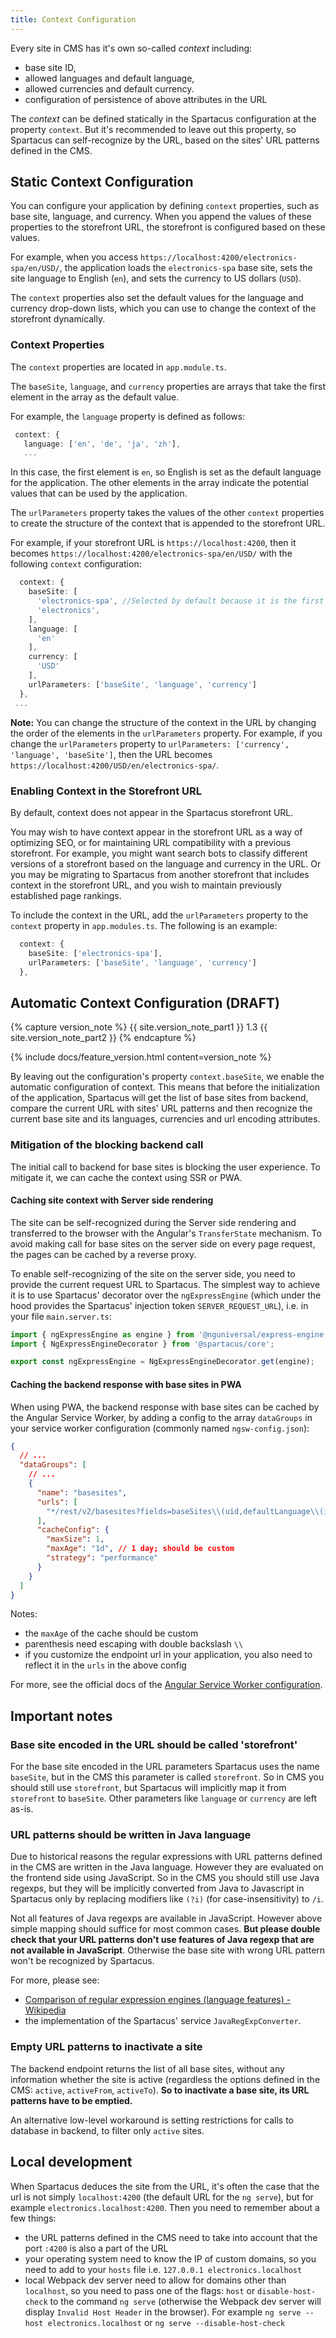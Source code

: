 ```yaml
---
title: Context Configuration
---
```


Every site in CMS has it's own so-called *context* including:

- base site ID,
- allowed languages and default language,
- allowed currencies and default currency.
- configuration of persistence of above attributes in the URL

The *context* can be defined statically in the Spartacus configuration at the property `context`. But it's recommended to leave out this property, so Spartacus can self-recognize by the URL, based on the sites' URL patterns defined in the CMS.

## Static Context Configuration

You can configure your application by defining `context` properties, such as base site, language, and currency. When you append the values of these properties to the storefront URL, the storefront is configured based on these values.

For example, when you access `https://localhost:4200/electronics-spa/en/USD/`, the application loads the `electronics-spa` base site, sets the site language to English (`en`), and sets the currency to US dollars (`USD`).

The `context` properties also set the default values for the language and currency drop-down lists, which you can use to change the context of the storefront dynamically.

### Context Properties

The `context` properties are located in `app.module.ts`.

The `baseSite`, `language`, and `currency` properties are arrays that take the first element in the array as the default value.

For example, the `language` property is defined as follows:

```typescript
 context: {
   language: ['en', 'de', 'ja', 'zh'],
   ...
```

In this case, the first element is `en`, so English is set as the default language for the application. The other elements in the array indicate the potential values that can be used by the application.

The `urlParameters` property takes the values of the other `context` properties to create the structure of the context that is appended to the storefront URL.

For example, if your storefront URL is `https://localhost:4200`, then it becomes `https://localhost:4200/electronics-spa/en/USD/` with the following `context` configuration:

```typescript
  context: {
    baseSite: [
      'electronics-spa', //Selected by default because it is the first element in the list
      'electronics',
    ],
    language: [
      'en'
    ],
    currency: [
      'USD'
    ],
    urlParameters: ['baseSite', 'language', 'currency']
  },
 ...
```

**Note:** You can change the structure of the context in the URL by changing the order of the elements in the `urlParameters` property. For example, if you change the `urlParameters` property to `urlParameters: ['currency', 'language', 'baseSite']`, then the URL becomes `https://localhost:4200/USD/en/electronics-spa/`.

### Enabling Context in the Storefront URL

By default, context does not appear in the Spartacus storefront URL.

You may wish to have context appear in the storefront URL as a way of optimizing SEO, or for maintaining URL compatibility with a previous storefront. For example, you might want search bots to classify different versions of a storefront based on the language and currency in the URL. Or you may be migrating to Spartacus from another storefront that includes context in the storefront URL, and you wish to maintain previously established page rankings.

To include the context in the URL, add the `urlParameters` property to the `context` property in `app.modules.ts`. The following is an example:

```ts
  context: {
    baseSite: ['electronics-spa'],
    urlParameters: ['baseSite', 'language', 'currency']
  },
```

## Automatic Context Configuration (DRAFT)

{% capture version_note %}
{{ site.version_note_part1 }} 1.3 {{ site.version_note_part2 }}
{% endcapture %}

{% include docs/feature_version.html content=version_note %}

By leaving out the configuration's property `context.baseSite`, we enable the automatic configuration of context. This means that before the initialization of the application, Spartacus will get the list of base sites from backend, compare the current URL with sites' URL patterns and then recognize the current base site and its languages, currencies and url encoding attributes.

### Mitigation of the blocking backend call

The initial call to backend for base sites is blocking the user experience. To mitigate it, we can cache the context using SSR or PWA.

#### Caching site context with Server side rendering

The site can be self-recognized during the Server side rendering and transferred to the browser with the Angular's `TransferState` mechanism. To avoid making call for base sites on the server side on every page request, the pages can be cached by a reverse proxy.

To enable self-recognizing of the site on the server side, you need to provide the current request URL to Spartacus. The simplest way to achieve it is to use Spartacus' decorator over the `ngExpressEngine` (which under the hood provides the Spartacus' injection token `SERVER_REQUEST_URL`), i.e. in your file `main.server.ts`:

```typescript
import { ngExpressEngine as engine } from '@nguniversal/express-engine';
import { NgExpressEngineDecorator } from '@spartacus/core';

export const ngExpressEngine = NgExpressEngineDecorator.get(engine);
```

#### Caching the backend response with base sites in PWA

When using PWA, the backend response with base sites can be cached by the Angular Service Worker, by adding a config to the array `dataGroups` in your service worker configuration (commonly named `ngsw-config.json`):
```json
{
  // ...
  "dataGroups": [
    // ...
    {
      "name": "basesites",
      "urls": [
        "*/rest/v2/basesites?fields=baseSites\\(uid,defaultLanguage\\(isocode\\),urlEncodingAttributes,urlPatterns,stores\\(currencies\\(isocode\\),defaultCurrency\\(isocode\\),languages\\(isocode\\),defaultLanguage\\(isocode\\)\\)\\)*"
      ],
      "cacheConfig": {
        "maxSize": 1,
        "maxAge": "1d", // 1 day; should be custom
        "strategy": "performance"
      }
    }
  ]
}
```

Notes:

- the `maxAge` of the cache should be custom
- parenthesis need escaping with double backslash `\\`
- if you customize the endpoint url in your application, you also need to reflect it in the `urls` in the above config

For more, see the official docs of the [Angular Service Worker configuration](https://angular.io/guide/service-worker-config#datagroups).

## Important notes

### Base site encoded in the URL should be called 'storefront'

For the base site encoded in the URL parameters Spartacus uses the name `baseSite`, but in the CMS this parameter is called `storefront`. So in CMS you should still use `storefront`, but Spartacus will implicitly map it from `storefront` to `baseSite`. Other parameters like `language` or `currency` are left as-is.

### URL patterns should be written in Java language

Due to historical reasons the regular expressions with URL patterns defined in the CMS are written in the Java language. However they are evaluated on the frontend side using JavaScript. So in the CMS you should still use Java regexps, but they will be implicitly converted from Java to Javascript in Spartacus only by replacing modifiers like `(?i)` (for case-insensitivity) to `/i`. 

Not all features of Java regexps are available in JavaScript. However above simple mapping should suffice for most common cases. **But please double check that your URL patterns don't use features of Java regexp that are not available in JavaScript**. Otherwise the base site with wrong URL pattern won't be recognized by Spartacus.

For more, please see:

- [Comparison of regular expression engines (language features) - Wikipedia](https://en.wikipedia.org/wiki/Comparison_of_regular_expression_engines#Language_features)
- the implementation of the Spartacus' service `JavaRegExpConverter`.

### Empty URL patterns to inactivate a site

The backend endpoint returns the list of all base sites, without any information whether the site is active (regardless the options defined in the CMS: `active`, `activeFrom`, `activeTo`). **So to inactivate a base site, its URL patterns have to be emptied.**

An alternative low-level workaround is setting restrictions for calls to database in backend, to filter only `active` sites.

## Local development

When Spartacus deduces the site from the URL, it's often the case that the url is not simply `localhost:4200` (the default URL for the `ng serve`), but for example `electronics.localhost:4200`. Then you need to remember about a few things:

- the URL patterns defined in the CMS need to take into account that the port `:4200` is also a part of the URL
- your operating system need to know the IP of custom domains, so you need to add to your `hosts` file i.e. `127.0.0.1 electronics.localhost`
- local Webpack dev server need to allow for domains other than `localhost`, so you need to pass one of the flags: `host` or `disable-host-check` to the command `ng serve` (otherwise the Webpack dev server will display  `Invalid Host Header` in the browser). For example `ng serve --host electronics.localhost` or `ng serve --disable-host-check`
